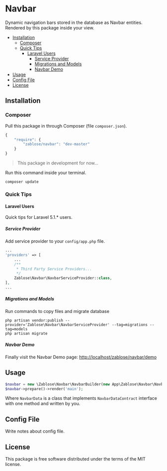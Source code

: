 # Navbar

Dynamic navigation bars stored in the database as Navbar entities.
Rendered by this package inside your view.

- [Installation](#installation)
    - [Composer](#composer)
    - [Quick Tips](#quick-tips)
        - [Laravel Users](#laravel-users)
            - [Service Provider](#service-provider)
            - [Migrations and Models](#migrations-and-models)
            - [Navbar Demo](#navbar-demo)
- [Usage](#usage)
- [Config File](#config-file)
- [License](#license)

## Installation

### Composer

Pull this package in through Composer (file `composer.json`).

```js
{
    "require": {
        "zablose/navbar": "dev-master"
    }
}
```

> This package in development for now...

Run this command inside your terminal.

    composer update

### Quick Tips

#### Laravel Users

Quick tips for Laravel 5.1.* users.

##### Service Provider

Add service provider to your `config/app.php` file.

```php
...
'providers' => [
    ...
    /**
     * Third Party Service Providers...
     */
    Zablose\Navbar\NavbarServiceProvider::class,
],
...
```

##### Migrations and Models

Run commands to copy files and migrate database

    php artisan vendor:publish --provider='Zablose\Navbar\NavbarServiceProvider' --tag=migrations --tag=models
    php artisan migrate

##### Navbar Demo

Finally visit the Navbar Demo page: [http://localhost/zablose/navbar/demo](http://localhost/zablose/navbar/demo)

## Usage

```php
$navbar = new \Zablose\Navbar\NavbarBuilder(new App\Zablose\Navbar\NavbarData());
$navbar->prepare()->render('main');
```

Where `NavbarData` is a class that implements `NavbarDataContract` interface with one method and written by you.

## Config File

Write notes about config file.

## License

This package is free software distributed under the terms of the MIT license.
